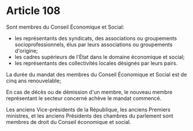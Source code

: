# Article 108

Sont membres du Conseil Économique et Social:

* les représentants des syndicats, des associations ou groupements
socioprofessionnels, élus par leurs associations ou groupements d'origine;
* les cadres supérieurs de l'État dans le domaine économique et social;
* les représentants des collectivités locales désignés par leurs pairs.

La durée du mandat des membres du Conseil Économique et Social est de cinq ans renouvelable;

En cas de décès ou de démission d'un membre, le nouveau membre représentant le secteur concerné achève le mandat commencé.

Les anciens Vice-présidents de la République, les anciens Premiers ministres, et les anciens Présidents des chambres du parlement sont membres de droit du Conseil économique et social.